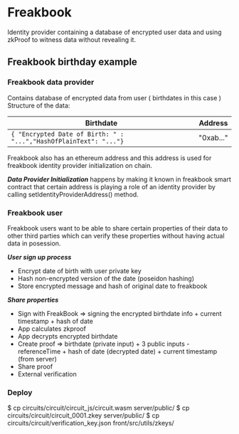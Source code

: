 # Freakbook

Identity provider containing a database of encrypted user data and using zkProof to witness data without revealing it.

## Freakbook birthday example

### Freakbook data provider

Contains database of encrypted data from user ( birthdates in this case )
Structure of the data: 

| Birthdate                                                             | Address   |
|-----------------------------------------------------------------------|-----------|
| ```{ "Encrypted Date of Birth: " : "...","HashOfPlainText": "..."}``` | "0xab..." |

Freakbook also has an ethereum address and this address is used for freakbook identity provider initialization on chain.

***Data Provider Initialization*** happens by making it known in freakbook smart contract that certain address is playing a role of an identity provider by calling setIdentityProviderAddress() method.

### Freakbook user

Freakbook users want to be able to share certain properties of their data to other third parties which can verify these properties without having actual data in posession.

***User sign up process***
- Encrypt date of birth with user private key
- Hash non-encrypted version of the date (poseidon hashing)
- Store encrypted message and hash of original date to freakbook

***Share properties***
- Sign with FreakBook => signing the encrypted birthdate info + current timestamp + hash of date
- App calculates zkproof
- App decrypts encrypted birthdate
- Create proof => birthdate (private input) + 3 public inputs - referenceTime + hash of date (decrypted date) + current timestamp (from server)
- Share proof
- External verification

### Deploy

$ cp circuits/circuit/circuit_js/circuit.wasm server/public/
$ cp circuits/circuit/circuit_0001.zkey server/public/
$ cp circuits/circuit/verification_key.json front/src/utils/zkeys/